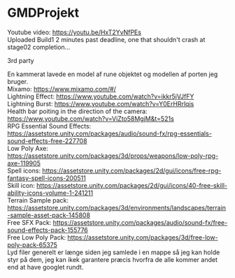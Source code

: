 # GMDProjekt
 
 Youtube video: https://youtu.be/HxT2YvNfPEs <br>
 Uploaded Build1 2 minutes past deadline, one that shouldn't crash at stage02 completion...
 
 3rd party
 
 En kammerat lavede en model af rune objektet og modellen af porten jeg bruger. <br>
 Mixamo: https://www.mixamo.com/#/ <br>
 Lightning Effect: https://www.youtube.com/watch?v=ikkr5jVJfFY <br>
 Lightning Burst: https://www.youtube.com/watch?v=Y0ErHRrlqjs <br>
 Health bar poiting in the direction of the camera: https://www.youtube.com/watch?v=ViZto58MgjM&t=521s <br>
 RPG Essential Sound Effects: https://assetstore.unity.com/packages/audio/sound-fx/rpg-essentials-sound-effects-free-227708 <br>
 Low Poly Axe: https://assetstore.unity.com/packages/3d/props/weapons/low-poly-rpg-axe-119905 <br>
 Spell icons: https://assetstore.unity.com/packages/2d/gui/icons/free-rpg-fantasy-spell-icons-200511 <br>
 Skill icon: https://assetstore.unity.com/packages/2d/gui/icons/40-free-skill-ability-icons-volume-1-241211 <br>
 Terrain Sample pack: https://assetstore.unity.com/packages/3d/environments/landscapes/terrain-sample-asset-pack-145808 <br>
 Free SFX Pack: https://assetstore.unity.com/packages/audio/sound-fx/free-sound-effects-pack-155776 <br>
 Free Low Poly Pack: https://assetstore.unity.com/packages/3d/free-low-poly-pack-65375 <br>
 Lyd filer generelt er længe siden jeg samlede i en mappe så jeg kan holde styr på dem, jeg kan ikek garantere præcis hvorfra de alle kommer andet end at have googlet rundt.
